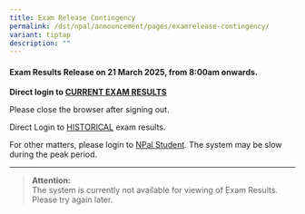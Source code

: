 ```yaml
---
title: Exam Release Contingency
permalink: /dst/npal/announcement/pages/examrelease-contingency/
variant: tiptap
description: ""
---
```

<h4><strong>Exam Results </strong>Release on&nbsp;<strong>21&nbsp;March 2025, </strong>from <strong>8:00am onwards</strong>.</h4>
<p><strong>Direct login to <a href="https://npalstudent.np.edu.sg/psc/student/EMPLOYEE/SA/c/N_XM_CUR_TRM_RSLT.N_XM_CURTRM_RLT_FL.GBL" rel="noopener noreferrer nofollow" target="_blank">CURRENT EXAM RESULTS</a></strong>
</p>
<p>Please close the browser after signing out.</p>
<p>Direct Login to <a href="https://npalstudent.np.edu.sg/psc/student/EMPLOYEE/SA/c/N_SELF_SERVICE.N_SS_EXAM_HIST_FL.GBL" rel="noopener noreferrer nofollow" target="_blank">HISTORICAL</a> exam
results.</p>
<p>For other matters, please login to <a href="https://npalstudent.np.edu.sg" rel="noopener noreferrer nofollow" target="_blank">NPal Student</a>. The system may be
slow during the peak period.</p>
<hr>
<blockquote>
<p><strong>Attention:<br></strong>​The system is currently not available
for viewing of Exam Results. Please try again later.</p>
</blockquote>
<p></p>